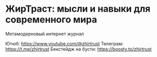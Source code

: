 # ЖирТраст: мысли и навыки для современного мира
Метамодерновый интернет журнал

Ютюб: https://www.youtube.com/@zhirtrust
Телеграм: https://t.me/zhirtrust
Бекстейдж на бусти: https://boosty.to/zhirtrust
